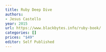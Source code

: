 ```yaml
---
title: Ruby Deep Dive
authors:
- Jesus Castello
year: 2015
url: https://www.blackbytes.info/ruby-book/
categories: []
prices: "$49"
editor: Self Published
---
```

